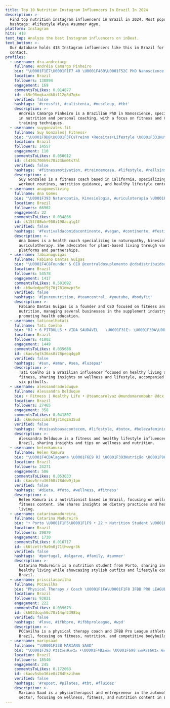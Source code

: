 ```yaml
---
title: Top 10 Nutrition Instagram Influencers In Brazil In 2024
description: >-
  Find top nutrition Instagram influencers in Brazil in 2024. Most popular
  hashtags: #lifestyle #love #summer #gym.
platform: Instagram
hits: 418
text_top: Analyze the best Instagram influencers on inBeat.
text_bottom: >-
  Our database holds 418 Instagram influencers like this in Brazil for you to
  contact.
profiles:
  - username: dra.andreiacp
    fullname: Andréia Camargo Pinheiro
    bio: "\U0001F1E7\U0001F1F7 40 \U0001F469‍\U0001F52C PhD Nanoscience \U0001F4DA Nutrition/Coach/Personal \U0001F948 Fittest in the world, CrossfitGames 2023 \"A idade é só um número\""
    location: Brazil
    followers: 138894
    engagement: 169
    commentsToLikes: 0.014877
    id: ck5c98nqkazdk0i112m3d7qkx
    verified: false
    hashtags: '#crossfit, #calistenia, #muscleup, #tbt'
    description: >-
      Andréia Camargo Pinheiro is a Brazilian PhD in Nanoscience, specializing
      in nutrition and personal coaching, with a focus on fitness and CrossFit
      training techniques.
  - username: suygonzales.fit
    fullname: Suy Gonzales| Fitness⚡️
    bio: "\U0001F9D8\U0001F3FC‍♀️Treino •Receitas•Lifestyle \U0001F331Nutrition coach \U0001F34ESer fitness é fazer boas escolhas ! Caffeinearmyusa \U0001F3F7️SUYGONZALES \U0001F4CDCalifórnia"
    location: Brazil
    followers: 14557
    engagement: 110
    commentsToLikes: 0.050012
    id: cl430i700h9s70i23km0ts7hl
    verified: false
    hashtags: '#fitnessmotivation, #treinoemcasa, #lifestyle, #rellsinstagram'
    description: >-
      Suy Gonzales is a fitness coach based in California, specializing in
      workout routines, nutrition guidance, and healthy lifestyle content.
  - username: anagomesliving
    fullname: Ana Gomes
    bio: "\U0001F393 Naturopatia, Kinesiologia, Auriculoterapia \U0001F54A @pazholisticstudio @anagomeslivingshop \U0001F493 HealthCoach @nutritionschool \U0001F331PlantBased \U0001F4BB @whataboutagency"
    location: Brazil
    followers: 66962
    engagement: 22
    commentsToLikes: 0.034866
    id: ck15tf08whr950i190acqlg1f
    verified: false
    hashtags: '#festivaldacomidacontinente, #vegan, #continente, #festivaldacomida'
    description: >-
      Ana Gomes is a health coach specializing in naturopathy, kinesiology, and
      auriculotherapy. She advocates for plant-based living through various
      platforms and partnerships.
  - username: fabianoguigas
    fullname: Fabiano Dantas Guigas
    bio: "\U0001F4C8Founder & CEO @centraldosuplemento @cdsdistribuidoraba @1pure_nutrition @coachsupplementbr @muscleprobr @elementox.energy \U0001F447ESCOLA MAROMBA\U0001F447"
    location: Brazil
    followers: 54578
    engagement: 1417
    commentsToLikes: 8.581092
    id: ck9wdedpof9j70j781dmzpt5e
    verified: false
    hashtags: '#1purenutrition, #teamcentral, #youtube, #bodyfit'
    description: >-
      Fabiano Dantas Guigas is a founder and CEO focused on fitness and
      nutrition, managing several businesses in the supplement industry and
      promoting health education.
  - username: taticoelhotati
    fullname: Tati Coelho
    bio: "RJ • 6 PITBULLS • VIDA SAUDÁVEL ⠀ \U0001F31E✨ \U0001F30A\U0001F9D8\U0001F3FB‍♀️\U0001F9FF ♌️ \U0001F33B\U0001F43E ⠀ \U0001D486\U0001D48E \U0001D484\U0001D490\U0001D48F\U0001D494\U0001D495\U0001D482\U0001D48F\U0001D495\U0001D486 \U0001D486\U0001D497\U0001D490\U0001D48D\U0001D496\U0001D484̧\U0001D482̃\U0001D490 ❋ @mundomarombabr (cupom:TATI)\U0001F4A5 ❋ @dcx.nutrition \U0001F680"
    location: Brazil
    followers: 41002
    engagement: 1449
    commentsToLikes: 0.035688
    id: ckaov5qtk36as0i78peoq4gp0
    verified: false
    hashtags: '#sun, #amar, #sea, #luzepaz'
    description: >-
      Tati Coelho is a Brazilian influencer focused on healthy living and
      fitness, sharing insights on wellness and lifestyle, accompanied by her
      six pitbulls.
  - username: alessandradelduque
    fullname: Alessandra Delduque
    bio: • Fitness | Healthy Life • @teamcarolvaz @mundomarombabr @dcx.nutrition
    location: Brazil
    followers: 27465
    engagement: 358
    commentsToLikes: 0.041807
    id: ck6u6wsczi63l0j71mq2m35ud
    verified: false
    hashtags: '#coisasboasacontecem, #lifestyle, #botox, #belezafeminina'
    description: >-
      Alessandra Delduque is a fitness and healthy lifestyle influencer based in
      Brazil, sharing insights and tips on wellness and nutrition.
  - username: helenkamura
    fullname: Helen Kamura
    bio: "\U0001F4CDAlagoana \U0001F6E9 RJ \U0001F393Nutrição \U0001F981Leonina \U0001F451Mãe da princesa Sophie \U0001F3CB\U0001F3FB‍♀️@teamcarolvaz \U0001F48A@dcx.nutrition \U0001F4AA\U0001F3FC@mundomarombabr Cupom 10% Helen01"
    location: Brazil
    followers: 24271
    engagement: 586
    commentsToLikes: 0.053633
    id: ckaov5rru36f60i78ddw9j1pm
    verified: false
    hashtags: '#dieta, #foto, #wellness, #fitness'
    description: >-
      Helen Kamura is a nutritionist based in Brazil, focusing on wellness and
      fitness content. She shares insights on dietary practices and healthy
      living.
  - username: catarinamadureira_
    fullname: Catarina Madureira
    bio: "• Porto \U0001F1F5\U0001F1F9 • 22 • Nutrition Student \U0001F393\U0001F349 • @shopmycloset_cm"
    location: Brazil
    followers: 29879
    engagement: 1730
    commentsToLikes: 0.016717
    id: ck6tzettr9a9n0j71thwvgr3k
    verified: false
    hashtags: '#portugal, #algarve, #family, #summer'
    description: >-
      Catarina Madureira is a nutrition student from Porto, sharing insights on
      healthy living while showcasing stylish outfits and lifestyle content from
      Brazil.
  - username: priscilacavilha
    fullname: PCCavilha
    bio: "Physical Therapy / Coach \U0001F1FA\U0001F1F8 IFBB PRO LEAGUE @kn_nutrition @bellagymfitness @kittys_bikinis"
    location: Brazil
    followers: 93821
    engagement: 222
    commentsToLikes: 0.039673
    id: ck602dcqnh6c70i14qn2398bq
    verified: false
    hashtags: '#love, #ifbbpro, #ifbbproleague, #wpd'
    description: >-
      PCCavilha is a physical therapy coach and IFBB Pro League athlete based in
      Brazil, focusing on fitness, nutrition, and competitive bodybuilding.
  - username: maripsaad
    fullname: "\U0001F33B MARIANA SAAD"
    bio: "\U0001F393 ғɪsɪᴏᴛᴇʀᴀᴘɪᴀ •\U0001F4B2ᴀᴅᴍ \U0001F698 ᴇᴍᴘʀᴇsáʀɪᴀ ɴᴏ setor ᴀᴜᴛᴏᴍᴏᴛɪᴠᴏ \U0001F3CB\U0001F3FC‍♀️ @teamcarolvaz \U0001F468\U0001F3FB‍⚕️ @drdouglastigre \U0001F957 @arilima \U0001F37C @dcx.nutrition - cód ᴍᴀʀɪ10"
    location: Brazil
    followers: 18546
    engagement: 245
    commentsToLikes: 0.172063
    id: ckaov5sbo36ie0i784hkzihmm
    verified: false
    hashtags: '#repost, #pilates, #tbt, #fluidez'
    description: >-
      Mariana Saad is a physiotherapist and entrepreneur in the automotive
      sector, focusing on wellness, fitness, and nutrition content in Brazil.
---
```



